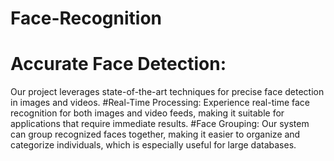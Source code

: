 # Face-Recognition
# Accurate Face Detection: 
Our project leverages state-of-the-art techniques for precise face detection in images and videos.
#Real-Time Processing:
Experience real-time face recognition for both images and video feeds, making it suitable for applications that require immediate results.
#Face Grouping:
Our system can group recognized faces together, making it easier to organize and categorize individuals, which is especially useful for large databases.
